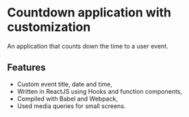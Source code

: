 # Countdown application with customization

An application that counts down the time to a user event.  

## Features
- Custom event title, date and time,
- Written in ReactJS using Hooks and function components,
- Compiled with Babel and Webpack,
- Used media queries for small screens.